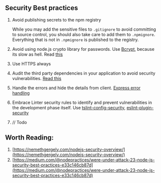 ## Security Best practices
1. Avoid publishing secrets to the npm registry

    While you may add the sensitive files to `.gitignore` to avoid committing to source control, you should also take care to add them to `.npmignore`. Everything that is not in `.npmignore` is published to the registry. 

2. Avoid using node.js crypto library for passwords. Use [Bcrypt](https://www.npmjs.com/package/bcrypt), because its slow as hell. Read [this](https://codahale.com/how-to-safely-store-a-password/)

3. Use HTTPS always

4. Audit the third party dependencies in your application to avoid security vulnerabilities. [Read this](https://docs.npmjs.com/auditing-package-dependencies-for-security-vulnerabilities)

5. Handle the errors and hide the details from client. [Express error handling](https://expressjs.com/en/guide/error-handling.html)

6. Embrace Linter security rules to identify and prevent vulnerabilities in the development phase itself. Use [tslint-config-security](https://www.npmjs.com/package/tslint-config-security), [eslint-plugin-security](https://github.com/nodesecurity/eslint-plugin-security)

7. // Todo

## Worth Reading:
1. [https://nemethgergely.com/nodejs-security-overview/](https://nemethgergely.com/nodejs-security-overview/)
2. [https://medium.com/@nodepractices/were-under-attack-23-node-js-security-best-practices-e33c146cb87d](https://medium.com/@nodepractices/were-under-attack-23-node-js-security-best-practices-e33c146cb87d)